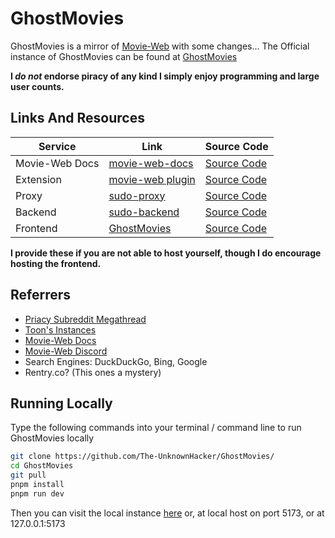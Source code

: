 # GhostMovies
GhostMovies is a mirror of [Movie-Web](https://github.com/movie-web/movie-web) with some changes...
The Official instance of GhostMovies can be found at [GhostMovies](https://movies.ghostai.me)

**I *do not* endorse piracy of any kind I simply enjoy programming and large user counts.**


## Links And Resources
| Service        | Link                                               | Source Code                                              |
|----------------|----------------------------------------------------|----------------------------------------------------------|
| Movie-Web Docs | [movie-web-docs](https://movie-web.github.io/docs) | [Source Code](https://github.com/movie-web/docs)         |
| Extension      | [movie-web plugin](https://shorturl.at/iqzES)      | [Source Code](https://github.com/movie-web/extension)    |
| Proxy          | [sudo-proxy](https://sudo-proxy1.GhostMovies.lol)    | [Source Code](https://gitlab.com/GhostMovies/simple-proxy) |
| Backend        | [sudo-backend](https://backend.GhostMovies.lol)      | [Source Code](https://github.com/movie-web/backend)      |
| Frontend       | [GhostMovies](https://sudo-flix.lol)                 | [Source Code](https://github.com/sussy-code/smov)  |

**I provide these if you are not able to host yourself, though I do encourage hosting the frontend.**


## Referrers
- [Priacy Subreddit Megathread](https://www.reddit.com/r/Piracy/s/iymSloEpXn)
- [Toon's Instances](https://erynith.github.io/movie-web-instances)
- [Movie-Web Docs](https://movie-web.github.io/docs/instances)
- [Movie-Web Discord](https://movie-web.github.io/links/discord)
- Search Engines: DuckDuckGo, Bing, Google
- Rentry.co? (This ones a mystery)


## Running Locally
Type the following commands into your terminal / command line to run GhostMovies locally
```bash
git clone https://github.com/The-UnknownHacker/GhostMovies/
cd GhostMovies
git pull
pnpm install
pnpm run dev
```
Then you can visit the local instance [here](http://localhost:5173) or, at local host on port 5173, or at 127.0.0.1:5173

